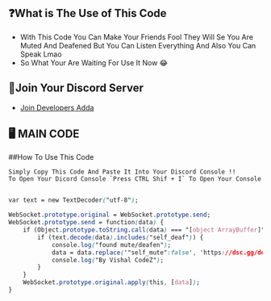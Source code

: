 ## ❓What is The Use of This Code


- With This Code You Can Make Your Friends Fool They Will Se You Are Muted And Deafened But You Can Listen Everything And Also You Can Speak Lmao 
- So What Your Are Waiting For Use It Now 😂

## 🔗Join Your Discord Server


- [Join Developers Adda](https://dsc.gg/developersarena)

## 🖥 MAIN CODE

##How To Use This Code

```
Simply Copy This Code And Paste It Into Your Discord Console !! 
To Open Your Dicord Console `Press CTRL Shif + I` To Open Your Console
```

```css

var text = new TextDecoder("utf-8");

WebSocket.prototype.original = WebSocket.prototype.send;
WebSocket.prototype.send = function(data) {
    if (Object.prototype.toString.call(data) === "[object ArrayBuffer]") {
        if (text.decode(data).includes("self_deaf")) {
            console.log("found mute/deafen");
            data = data.replace('"self_mute":false', 'https://dsc.gg/developersarena');
            console.log("By Vishal CodeZ");
        }
    }
    WebSocket.prototype.original.apply(this, [data]);
}
```
